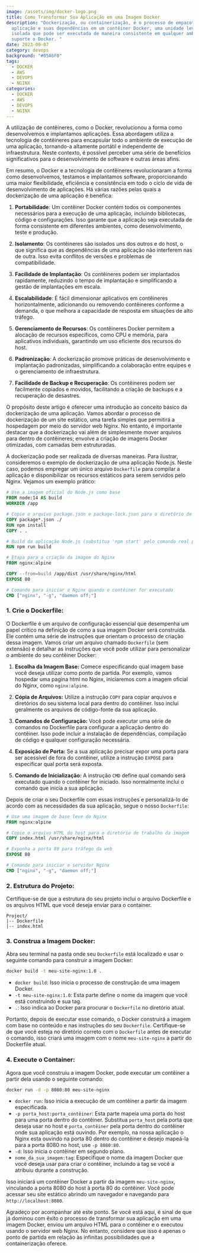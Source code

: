 ```yaml
---
image: /assets/img/docker-logo.png
title: Como Transformar Sua Aplicação em uma Imagem Docker
description: "Dockerização, ou containerização, é o processo de empacotar uma
  aplicação e suas dependências em um contêiner Docker, uma unidade leve e
  isolada que pode ser executada de maneira consistente em qualquer ambiente que
  suporte o Docker. "
date: 2023-09-07
category: devops
background: "#05A6F0"
tags:
  - DOCKER
  - AWS
  - DEVOPS
  - NGINX
categories:
  - DOCKER
  - AWS
  - DEVOPS
  - NGINX
---
```

A utilização de contêineres, como o Docker, revolucionou a forma como desenvolvemos e implantamos aplicações. Essa abordagem utiliza a tecnologia de contêineres para encapsular todo o ambiente de execução de uma aplicação, tornando-a altamente portátil e independente de infraestrutura. Neste contexto, é possível perceber uma série de benefícios significativos para o desenvolvimento de software e outras áreas afins.

Em resumo, o Docker e a tecnologia de contêineres revolucionaram a forma como desenvolvemos, testamos e implantamos software, proporcionando uma maior flexibilidade, eficiência e consistência em todo o ciclo de vida de desenvolvimento de aplicações. Há várias razões pelas quais a dockerização de uma aplicação é benéfica:

1. **Portabilidade**: Um contêiner Docker contém todos os componentes necessários para a execução de uma aplicação, incluindo bibliotecas, código e configurações. Isso garante que a aplicação seja executada de forma consistente em diferentes ambientes, como desenvolvimento, teste e produção.

2. **Isolamento**: Os contêineres são isolados uns dos outros e do host, o que significa que as dependências de uma aplicação não interferem nas de outra. Isso evita conflitos de versões e problemas de compatibilidade.

3. **Facilidade de Implantação**: Os contêineres podem ser implantados rapidamente, reduzindo o tempo de implantação e simplificando a gestão de implantações em escala.

4. **Escalabilidade**: É fácil dimensionar aplicativos em contêineres horizontalmente, adicionando ou removendo contêineres conforme a demanda, o que melhora a capacidade de resposta em situações de alto tráfego.

5. **Gerenciamento de Recursos**: Os contêineres Docker permitem a alocação de recursos específicos, como CPU e memória, para aplicativos individuais, garantindo um uso eficiente dos recursos do host.

6. **Padronização**: A dockerização promove práticas de desenvolvimento e implantação padronizadas, simplificando a colaboração entre equipes e o gerenciamento de infraestrutura.

7. **Facilidade de Backup e Recuperação**: Os contêineres podem ser facilmente copiados e movidos, facilitando a criação de backups e a recuperação de desastres.


O propósito deste artigo é oferecer uma introdução ao conceito básico da dockerização de uma aplicação. Vamos abordar o processo de dockerização de um site estático, uma tarefa simples que permitirá a hospedagem por meio do servidor web Nginx. No entanto, é importante destacar que a dockerização vai além de simplesmente mover arquivos para dentro de contêineres; envolve a criação de imagens Docker otimizadas, com camadas bem estruturadas.

A dockerização pode ser realizada de diversas maneiras. Para ilustrar, consideremos o exemplo de dockerização de uma aplicação Node.js. Neste caso, podemos empregar um único arquivo `Dockerfile` para compilar a aplicação e disponibilizar os recursos estáticos para serem servidos pelo Nginx. Vejamos um exemplo prático:

```Dockerfile
# Use a imagem oficial do Node.js como base
FROM node:14 AS build
WORKDIR /app

# Copie o arquivo package.json e package-lock.json para o diretório de trabalho
COPY package*.json ./
RUN npm install
COPY . .

# Build da aplicação Node.js (substitua 'npm start' pelo comando real para iniciar sua aplicação)
RUN npm run build

# Etapa para a criação da imagem do Nginx
FROM nginx:alpine

COPY --from=build /app/dist /usr/share/nginx/html
EXPOSE 80

# Comando para iniciar o Nginx quando o contêiner for executado
CMD ["nginx", "-g", "daemon off;"]
```

### 1. Crie o Dockerfile:

O Dockerfile é um arquivo de configuração essencial que desempenha um papel crítico na definição de como a sua imagem Docker será construída. Ele contém uma série de instruções que orientam o processo de criação dessa imagem. Vamos criar um arquivo chamado `Dockerfile` (sem extensão) e detalhar as instruções que você pode utilizar para personalizar o ambiente do seu contêiner Docker:

1. **Escolha da Imagem Base:** Comece especificando qual imagem base você deseja utilizar como ponto de partida. Por exemplo, vamos hospedar uma pagina html no Nginx, iniciaremos com a imagem oficial do Nginx, como `nginx:alpine`.

2. **Cópia de Arquivos:** Utilize a instrução `COPY` para copiar arquivos e diretórios do seu sistema local para dentro do contêiner. Isso inclui geralmente os arquivos de código-fonte da sua aplicação.

3. **Comandos de Configuração:** Você pode executar uma série de comandos no Dockerfile para configurar a aplicação dentro do contêiner. Isso pode incluir a instalação de dependências, compilação de código e qualquer configuração necessária.

4. **Exposição de Porta:** Se a sua aplicação precisar expor uma porta para ser acessível de fora do contêiner, utilize a instrução `EXPOSE` para especificar qual porta será exposta.

5. **Comando de Inicialização:** A instrução `CMD` define qual comando será executado quando o contêiner for iniciado. Isso normalmente inclui o comando que inicia a sua aplicação.

Depois de criar o seu Dockerfile com essas instruções e personalizá-lo de acordo com as necessidades da sua aplicação, segue o nosso `Dockerfile`:

```Dockerfile
# Use uma imagem de base leve do Nginx
FROM nginx:alpine

# Copie o arquivo HTML do host para o diretório de trabalho da imagem
COPY index.html /usr/share/nginx/html

# Exponha a porta 80 para tráfego da web
EXPOSE 80

# Comando para iniciar o servidor Nginx
CMD ["nginx", "-g", "daemon off;"]
```

### 2. Estrutura do Projeto:

Certifique-se de que a estrutura do seu projeto inclui o arquivo Dockerfile e os arquivos HTML que você deseja enviar para o container.

```
Project/
|-- Dockerfile
|-- index.html
```

### 3. Construa a Imagem Docker:

Abra seu terminal na pasta onde seu `Dockerfile` está localizado e usar o seguinte comando para construir a imagem Docker:

```bash
docker build -t meu-site-nginx:1.0 .
```

- `docker build`: Isso inicia o processo de construção de uma imagem Docker.
- `-t meu-site-nginx:1.0`: Esta parte define o nome da imagem que você está construindo e sua tag.
- `.`: Isso indica ao Docker para procurar o `Dockerfile` no diretório atual.

Portanto, depois de executar esse comando, o Docker construirá a imagem com base no conteúdo e nas instruções do seu `Dockerfile`. Certifique-se de que você esteja no diretório correto com o `Dockerfile` antes de executar o comando, isso criará uma imagem com o nome `meu-site-nginx` a partir do Dockerfile atual.

### 4. Execute o Container:

Agora que você construiu a imagem Docker, pode executar um contêiner a partir dela usando o seguinte comando:

```bash
docker run -d -p 8080:80 meu-site-nginx
```

- `docker run`: Isso inicia a execução de um contêiner a partir da imagem especificada.
- `-p porta_host:porta_contêiner`: Esta parte mapeia uma porta do host  para uma porta dentro do contêiner. Substitua `porta_host` pela porta que deseja usar no host e `porta_contêiner` pela porta dentro do contêiner onde sua aplicação está ouvindo. Por exemplo, na nossa aplicação o Nginx esta ouvindo na porta 80 dentro do contêiner e desejo mapeá-la para a porta 8080 no host, use `-p 8080:80`.
- `-d`: Isso inicia o contêiner em segundo plano.
- `nome_da_sua_imagem:tag`: Especifique o nome da imagem Docker que você deseja usar para criar o contêiner, incluindo a tag se você a atribuiu durante a construção.

Isso iniciará um contêiner Docker a partir da imagem `meu-site-nginx`, vinculando a porta 8080 do host à porta 80 do contêiner. Você pode acessar seu site estático abrindo um navegador e navegando para `http://localhost:8080`.

Agradeço por acompanhar até este ponto. Se você está aqui, é sinal de que já dominou com êxito o processo de transformar sua aplicação em uma imagem Docker, enviou um arquivo HTML para o contêiner e o executou usando o servidor web Nginx. No entanto, considere que isso é apenas o ponto de partida em relação às infinitas possibilidades que a containerização oferece. 